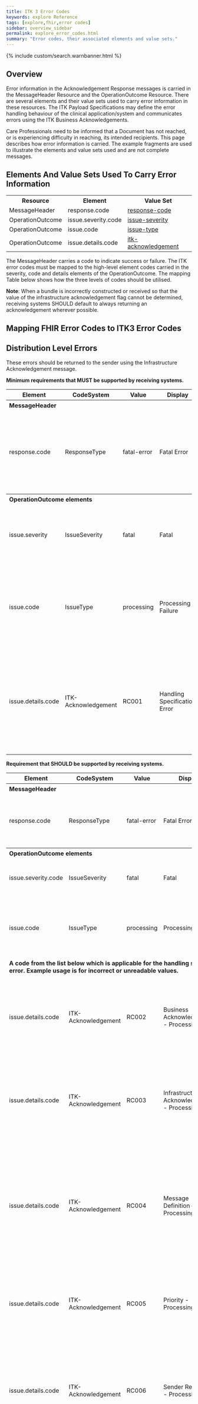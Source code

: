 ```yaml
---
title: ITK 3 Error Codes
keywords: explore Reference
tags: [explore,fhir,error codes]
sidebar: overview_sidebar
permalink: explore_error_codes.html
summary: "Error codes, their associated elements and value sets."
---
```


{% include custom/search.warnbanner.html %}

## Overview ##

Error information in the Acknowledgement Response messages is carried in the MessageHeader Resource and the OperationOutcome Resource. There are several elements and their value sets used to carry error information in these resources. The ITK Payload Specifications may define the error handling behaviour of the clinical application/system and communicates errors using the ITK Business Acknowledgements.

Care Professionals need to be informed that a Document has not reached, or is experiencing difficulty in reaching, its intended recipients. 
This page describes how error information is carried. The example fragments are used to illustrate the elements and value sets used and are not complete messages. 


## Elements And Value Sets Used To Carry Error Information ##

<table width="100%">
<tr>
<th>Resource</th>
<th>Element</th>
<th>Value Set</th>
</tr>
<tr>
<td>MessageHeader</td>
<td>response.code</td>
<td><a href="http://hl7.org/fhir/STU3/valueset-response-code.html" target="_blank">response-code</a></td>   
</tr>
<tr>
<td>OperationOutcome</td>
<td>issue.severity.code</td>
<td><a href="http://hl7.org/fhir/STU3/valueset-issue-severity.html" target="_blank">issue-severity</a></td>
</tr>
<tr>
<td>OperationOutcome</td>
<td>issue.code</td>
<td><a href="http://hl7.org/fhir/STU3/valueset-issue-type.html" target="_blank">issue-type</a></td>
</tr>
<tr>
<td>OperationOutcome</td>
<td>issue.details.code</td>
<td>
<a href="https://fhir.nhs.uk/ValueSet/itk-acknowledgement-1" target="_blank">itk-acknowledgement</a>
</td>
</tr>
</table>

The MessageHeader carries a code to indicate success or failure. The ITK error codes must be mapped to the high-level element codes carried in the severity, code and details elements of the OperationOutcome. The mapping Table below shows how the three levels of codes should be utilised. 

**Note**: When a bundle is incorrectly constructed or received so that the value of the infrastructure acknowledgement flag cannot be determined, receiving systems SHOULD default to always returning an acknowledgement wherever possible. 

## Mapping FHIR Error Codes to ITK3 Error Codes ##

## Distribution Level Errors ##

These errors should be returned to the sender using the Infrastructure Acknowledgement message.

**Minimum requirements that MUST be supported by receiving systems.**

<table width="100%">
<tr>
<th>Element</th>
<th>CodeSystem</th>	
<th>Value</th>
<th>Display</th>	
<th>Definition</th>
</tr>
<tr>
<th colspan="5" align="left">MessageHeader</th>
</tr>
<tr>
<td>response.code</td>	
<td>ResponseType</td>
<td>fatal-error</td>
<td>Fatal Error</td>
<td>The message was rejected because of a problem with the content. There is no point in re-sending without change.</td>
</tr>
<tr>
<th colspan="5" align="left">OperationOutcome elements</th>
</tr>
<tr>
<td>issue.severity</td>	
<td>IssueSeverity</td>
<td>fatal</td>
<td>Fatal</td>
<td>The issue caused the action to fail, and no further checking could be performed.</td>
</tr>
<tr>
<td>issue.code</td>	
<td>IssueType</td>
<td>processing</td>
<td>Processing Failure</td>
<td>Processing issues. These are expected to be final e.g. there is no point resubmitting the same content unchanged.</td>
</tr>	
<tr>
<td>issue.details.code</td>	
<td>ITK-Acknowledgement</td>
<td>RC001</td>
<td>Handling Specification Error</td>
<td>A generic error code which gives a minimum level 
of assurance that systems can share the minimum information 
relating to Handling Specification faults.</td>
</tr>		

</table>


**Requirement that SHOULD be supported by receiving systems.**

<table width="100%">
<tr>
<th>Element</th>
<th>CodeSystem</th>	
<th>Value</th>	
<th>Display</th>
<th>Definition</th>
</tr>
<tr>
<th colspan="5" align="left">MessageHeader</th>
</tr>
<tr>
<td>response.code</td>	
<td>ResponseType</td>
<td>fatal-error</td>
<td>Fatal Error</td>
<td>The message was rejected because of a problem with the content. There is no point in re-sending without change.</td>
</tr>
<tr>
<th colspan="5" align="left">OperationOutcome elements</th>
</tr>
<tr>
<td>issue.severity.code</td>	
<td>IssueSeverity</td>
<td>fatal</td>
<td>Fatal</td>
<td>	The issue caused the action to fail, and no further checking could be performed.</td>
</tr>
<tr>
<td>issue.code</td>	
<td>IssueType</td>
<td>processing</td>
<td>Processing Failure</td>
<td>Processing issues. These are expected to be final e.g. there is no point resubmitting the same content unchanged.</td>
</tr>
<tr>
<td colspan="5"><b>A code from the list below which is applicable for the handling specification which has an error. Example usage is for incorrect or unreadable values.</b>
</td>
</tr>	
<tr>
<td>issue.details.code</td>	
<td>ITK-Acknowledgement</td>
<td>RC002</td>
<td>Business Acknowledgement - Processing Error</td>
<td>The handling specification for Business Acknowledgement is present but cannot be processed. For example may be unreadable or contain an incorrect value</td>
</tr>
<tr>
<td>issue.details.code</td>	
<td>ITK-Acknowledgement</td>
<td>RC003</td>
<td>Infrastructure Acknowledgement - Processing Error</td>
<td>The handling specification for Infrastructure Acknowledgement is present but cannot be processed. For example may be unreadable or contain an incorrect value</td>
</tr>
<tr>
<td>issue.details.code</td>	
<td>ITK-Acknowledgement</td>
<td>RC004</td>
<td>Message Definition – Processing Error</td>
<td>The handling specification for Message Definition is present but cannot be processed. For example may be unreadable or contain an incorrect value. This may also be returned when the message type or version is not supported by the receiving system.</td>
</tr>
<tr>
<td>issue.details.code</td>	
<td>ITK-Acknowledgement</td>
<td>RC005</td>
<td>Priority - Processing Error</td>
<td>The handling specification for Priority is present but cannot be processed. For example may be unreadable or contain an incorrect value</td>
</tr>
<tr>
<td>issue.details.code</td>	
<td>ITK-Acknowledgement</td>
<td>RC006</td>
<td>Sender Reference - Processing Error</td>
<td>The handling specification for Sender Reference is present but cannot be processed. For example may be unreadable, contain an incorrect value or the use of Sender Reference is not supported by receiving system</td>
</tr>
<tr>
<td>issue.details.code</td>	
<td>ITK-Acknowledgement</td>
<td>RC999</td>
<td>Handling Specification Business Rule Error</td>
<td>The Handling Specification usage does not match business rules for included payload (message definition). For example an acknowledgement flag defined as mandatory by the payload specification is missing.</td>
</tr>		
</table>

## Payload Validation Error Codes ##
These error codes should be returned to the sender using the Infrastructure Acknowledgement message.

**The system SHOULD support the extension values as below**

<table width="100%">
<tr>
<th>Element</th>	
<th>CodeSystem</th>	
<th>Value</th>
<th>Display</th>	
<th>Definition</th>
</tr>
<tr>
<th colspan="5" align="left">MessageHeader</th>
</tr>
<tr>
<td>response.code</td>	
<td>ResponseType</td>	
<td>ok</td>
<td>OK</td>
<td>The message was accepted and processed without error.</td>
</tr>
<tr>	
<th colspan="5" align="left">OperationOutcome</th>
</tr>
<tr>
<td>issue.severity.code</td> 	
<td>IssueSeverity</td>	
<td>information</td>
<td>Information</td>
<td>The issue has no relation to the degree of success of the action.</td>
</tr>
<tr>
<td>issue.code</td>	
<td>IssueType</td>	
<td>informational</td>
<td>Informational Note</td>
<td>A message unrelated to the processing success of the completed operation</td>
</tr>
<tr>	
<td>issue.details.code</td>
<td>ITK-Acknowledgement</td>	
<td>51001</td> 
<td>Success</td>
<td>The Message has been processed successfully at the infrastructure level. Note: the message may still fail at the business level.</td>
</tr>
</table>

<table width="100%">
<tr>
<th>Element</th>	
<th>CodeSystem</th>	
<th>Value</th>
<th>Display</th>	
<th>Definition</th>
</tr>
<tr>	
<th colspan="5" align="left">MessageHeader</th>
</tr>
<tr>
<td>response.code</td>	
<td>ResponseType</td>	
<td>fatal-error</td>
<td>Fatal Error</td>
<td>The message was rejected because of a problem with the content. There is no point in re-sending without change.</td>
</tr>	
<tr>	
<th colspan="5" align="left">OperationOutcome</th>
</tr>
<tr>
<td>issue.severity.code</td> 	
<td>IssueSeverity</td>	
<td>fatal</td>
<td>Fatal</td>
<td>The issue caused the action to fail, and no further checking could be performed.</td>
</tr>
<tr>	
<td>issue.code</td>	
<td>IssueType</td>
<td>not-found</td>
<td>Not Found</td>
<td>The reference provided was not found. In a pure RESTful environment, this would be an HTTP 404 error, but this code may be used where the content is not found further into the application architecture.</td>
</tr>
<tr>
<td>issue.details.code</td>
<td>ITK-Acknowledgement</td>
<td>51002</td>
<td>Unrecognised Recipient Person</td>
<td>The Recipient Person is not recognised but the Recipient Organisation is.</td>
</tr>
</table>

<table width="100%">
<tr>
<th>Element</th>	
<th>CodeSystem</th>	
<th>Value</th>
<th>Display</th>	
<th>Definition</th>
</tr>
<tr>
<th colspan="5" align="left">MessageHeader</th>
</tr>
<tr>
<td>response.code</td>	
<td>ResponseType</td>	
<td>fatal-error</td>
<td>Fatal Error</td>
<td>The message was rejected because of a problem with the content. There is no point in re-sending without change.</td>
</tr>		
<tr>	
<th colspan="5" align="left">OperationOutcome</th>
</tr>
<tr>
<td>issue.severity.code</td> 	
<td>IssueSeverity</td>	
<td>fatal</td>
<td>Fatal</td>
<td>The issue caused the action to fail, and no further checking could be performed.</td>
</tr>
<tr>
<td>issue.code</td>
<td>IssueType</td>	
<td>not-found</td>
<td>Not Found</td>
<td>The reference provided was not found. In a pure RESTful environment, this would be an HTTP 404 error, but this code may be used where the content is not found further into the application architecture.</td>
</tr>
<tr>	
<td>issue.details.code</td>
<td>ITK-Acknowledgement</td>		
<td>51003</td>
<td>Unrecognised Sender</td>
<td>The Receiving system does not recognise the Sender but the message has been passed on for local (recipient) investigation / processing.</td>
</tr>
</table>

<table width="100%">
<tr>
<th>Element</th>	
<th>CodeSystem</th>	
<th>Value</th>
<th>Display</th>	
<th>Definition</th>
</tr>
<tr>
<th colspan="5" align="left">MessageHeader</th>
</tr>
<tr>
<td>response.code</td>	
<td>ResponseType</td>	
<td>fatal-error</td>
<td>Fatal Error</td>
<td>The message was rejected because of a problem with the content. There is no point in re-sending without change.</td>
</tr>	
<tr>	
<th colspan="5" align="left">OperationOutcome</th>
</tr>
<tr>
<td>issue.severity.code</td> 	
<td>IssueSeverity</td>	
<td>fatal</td>
<td>Fatal</td>
<td>The issue caused the action to fail, and no further checking could be performed.</td>
</tr>
<tr>
<td>issue.code</td>
<td>IssueType</td>	
<td>security</td>
<td>Security</td>
<td>An authentication/authorization/permissions issue of some kind.</td>
</tr>
<tr>	
<td>issue.details.code</td>
<td>ITK-Acknowledgement</td>		 
<td>51004</td>
<td>Non Approved file type received as an attachment</td>
<td>The Receiving system has received an attached file whose file type is on the Authorities ‘Black List’.</td>
</tr>
</table>


<table width="100%">
<tr>
<th>Element</th>	
<th>CodeSystem</th>	
<th>Value</th>
<th>Display</th>	
<th>Definition</th>
</tr>
<tr> 
<th colspan="5" align="left">MessageHeader</th>
</tr>
<tr>
<td>response.code</td>	
<td>ResponseType</td>	
<td>fatal-error</td>
<td>Fatal Error</td>
<td>The message was rejected because of a problem with the content. There is no point in re-sending without change.</td>
</tr>	
<tr>
<th colspan="5" align="left">OperationOutcome</th>
</tr>
<tr>
<td>issue.severity.code</td> 	
<td>IssueSeverity</td>	
<td>fatal</td>
<td>Fatal</td>
<td>The issue caused the action to fail, and no further checking could be performed.</td>
</tr>
<tr>	
<td>issue.code</td>
<td>IssueType</td>
<td>
<ul>
<li><b>invalid</b></li>
<li>structure</li>
<li>required</li>
<li>value</li>
<li>invariant</li>
<li>processing</li>
<li>not-supported</li>
<li>code-invalid</li>
<li>extension</li>
<li>business-rule</li>
</ul>
</td>
<td></td>
<td>Dependant of the type of content error. invalid is the high level code, lower level codes should be used to further identify the type of content validation error wherever possible. See <a href="http://hl7.org/fhir/codesystem-issue-type.html">IssueType</a> for further information.
</td>
</tr>
<tr>
<td>issue.details.code</td>
<td>ITK-Acknowledgement</td>
<td>51005</td> 
<td>Payload validation failure</td>
<td>Content validation has failed</td>
</tr>
</table>

<table width="100%">
<tr>
<th>Element</th>	
<th>CodeSystem</th>	
<th>Value</th>
<th>Display</th>	
<th>Definition</th>
</tr>
<tr>
<th colspan="5" align="left">MessageHeader</th>
</tr>
<tr>
<td>response.code</td>	
<td>ResponseType</td>	
<td>fatal-error</td>
<td>Fatal Error</td>
<td>The message was rejected because of a problem with the content. There is no point in re-sending without change.</td>
</tr>	
<tr>	
<th colspan="5" align="left">OperationOutcome</th>
</tr>
<tr>
<td>issue.severity.code</td> 	
<td>IssueSeverity</td>	
<td>fatal</td>
<td>Fatal</td>
<td>The issue caused the action to fail, and no further checking could be performed.</td>
</tr>
<tr>	
<td>issue.code</td>
<td>IssueType</td>
<td>
<ul>
<li><b>invalid</b></li>
<li>structure</li>
<li>required</li>
<li>value</li>
<li>invariant</li>
<li>processing</li>
<li>not-supported</li>
<li>code-invalid</li>
<li>extension</li>
<li>business-rule</li>
</ul>
</td>
<td></td>
<td>Dependant of the type of content error. invalid is the high level code, lower level codes should be used to further identify the type of content validation error wherever possible. See <a href="http://hl7.org/fhir/codesystem-issue-type.html">IssueType</a> for further information.
</td>
</tr>
<tr>
<td>issue.details.code</td>
<td>ITK-Acknowledgement</td>
<td>51006</td>
<td>Document content validation failure</td>
<td>Document Content validation has failed.</td>
</tr>
</table>

<table width="100%">
<tr>
<th>Element</th>	
<th>CodeSystem</th>	
<th>Value</th>
<th>Display</th>	
<th>Definition</th>
</tr>
<tr>
<th colspan="5" align="left">MessageHeader</th>
</tr>
<tr>
<td>response.code</td>	
<td>ResponseType</td>	
<td>fatal-error</td>
<td>Fatal Error</td>
<td>The message was rejected because of a problem with the content. There is no point in re-sending without change.</td>
</tr>	
<tr>	
<th colspan="5" align="left">OperationOutcome</th>
</tr>
<tr>
<td>issue.severity.code</td> 	
<td>IssueSeverity</td>	
<td>fatal</td>
<td>Fatal</td>
<td>The issue caused the action to fail, and no further checking could be performed.</td>
</tr>
<tr>	
<td>issue.code</td>
<td>IssueType</td>
<td>processing</td>
<td>Processing Failure</td>
<td>Processing issues. These are expected to be final e.g. there is no point resubmitting the same content unchanged.</td>
</tr>
<tr>	
<td>issue.details.code</td>
<td>ITK-Acknowledgement</td>
<td>51007</td>
<td>Attachment file type invalid</td>
<td>One or more attachments has an invalid file type.</td>
</tr>
</table>

<table width="100%">
<tr>
<th>Element</th>	
<th>CodeSystem</th>	
<th>Value</th>
<th>Display</th>	
<th>Definition</th>
</tr>
<tr>
<th colspan="5" align="left">MessageHeader</th>
</tr>
<tr>
<td>response.code</td>	
<td>ResponseType</td>	
<td>fatal-error</td>
<td>Fatal Error</td>
<td>The message was rejected because of a problem with the content. There is no point in re-sending without change.</td>
</tr>	
<tr>	
<th colspan="5" align="left">OperationOutcome</th>
</tr>
<tr>
<td>issue.severity.code</td> 	
<td>IssueSeverity</td>	
<td>fatal</td>
<td>Fatal</td>
<td>The issue caused the action to fail, and no further checking could be performed.</td>
</tr>
<tr>	
<td>issue.code</td>
<td>IssueType</td>
<td>not-found</td>
<td>Not Found</td>
<td>The reference provided was not found. In a pure RESTful environment, this would be an HTTP 404 error, but this code may be used where the content is not found further into the application architecture.</td>
</tr>
<tr>	
<td>issue.details.code</td>
<td>ITK-Acknowledgement</td>		 
<td>51008</td>
<td>Unrecognised Recipient Organisation</td>
<td>The Recipient Organisation identified, is not supported by this End Point (Receiving System).</td>
</tr>
</table>

<table width="100%">
<tr>
<th>Element</th>	
<th>CodeSystem</th>	
<th>Value</th>
<th>Display</th>	
<th>Definition</th>
</tr>
<tr>
<th colspan="5" align="left">MessageHeader</th>
</tr>
<tr>
<td>response.code</td>	
<td>ResponseType</td>	
<td>fatal-error</td>
<td>Fatal Error</td>
<td>The message was rejected because of a problem with the content. There is no point in re-sending without change.</td>
</tr>	
<tr>	
<th colspan="5" align="left">OperationOutcome</th>
</tr>
<tr>
<td>issue.severity.code</td> 	
<td>IssueSeverity</td>	
<td>fatal</td>
<td>Fatal</td>
<td>The issue caused the action to fail, and no further checking could be performed.</td>
</tr>
<tr>
<td>issue.code</td>
<td>IssueType</td>	
<td>security</td>
<td>Security Problem</td>
<td>An authentication/authorization/permissions issue of some kind.</td>
</tr>
<tr>	
<td>issue.details.code</td>
<td>ITK-Acknowledgement</td>		 
<td>51009</td> 
<td>Unauthorised Sender</td>
<td>The Receiving system identified in the document is configured to reject messages from unauthorised senders.</td>
</tr>
</table>

<table width="100%">
<tr>
<th>Element</th>	
<th>CodeSystem</th>	
<th>Value</th>
<th>Display</th>	
<th>Definition</th>
</tr>
<tr>
<th colspan="5" align="left">MessageHeader</th>
</tr>
<tr>
<td>response.code</td>	
<td>ResponseType</td>	
<td>fatal-error</td>
<td>Fatal Error</td>
<td>The message was rejected because of a problem with the content. There is no point in re-sending without change.</td>
</tr>	
<tr>	
<th colspan="5" align="left">OperationOutcome</th>
</tr>
<tr>
<td>issue.severity.code</td> 	
<td>IssueSeverity</td>	
<td>fatal</td>
<td>Fatal</td>
<td>The issue caused the action to fail, and no further checking could be performed.</td>
</tr>
<tr>
<td>issue.code</td>
<td>IssueType</td>	
<td>duplicate</td>
<td>Duplicate</td>
<td>An attempt was made to create a duplicate record.</td>
</tr>
<tr>
<td>issue.details.code</td>
<td>ITK-Acknowledgement</td>		 
<td>51010</td>
<td>Duplicate Message received</td>
<td>Bundle with this message identifier has already been processed.	A payload with this message identifier has already been received and processed by this recipient.</td>
</tr>
</table>

<table width="100%">
<tr>
<th>Element</th>	
<th>CodeSystem</th>	
<th>Value</th>
<th>Display</th>	
<th>Definition</th>
</tr>
<tr>
<th colspan="5" align="left">MessageHeader</th>
</tr>
<tr>
<td>response.code</td>	
<td>ResponseType</td>	
<td>fatal-error</td>
<td>Fatal Error</td>
<td>The message was rejected because of a problem with the content. There is no point in re-sending without change.</td>	
</tr>
<tr>	
<th colspan="5" align="left">OperationOutcome</th>
</tr>
<tr>
<td>issue.severity.code</td> 	
<td>IssueSeverity</td>	
<td>fatal</td>
<td>Fatal</td>
<td>The issue caused the action to fail, and no further checking could be performed.</td>
</tr>
<tr>
<td>issue.code</td>
<td>IssueType</td>
<td>duplicate</td>
<td>Duplicate</td>
<td>An attempt was made to create a duplicate record.</td>
</tr>
<tr>
<td>issue.details.code</td>
<td>ITK-Acknowledgement</td>		 
<td>51011</td>
<td>Duplicate Document received</td>
<td>Document with this identifier has already been processed. A payload with this composition identifier has already been received and processed by this recipient.</td>
</tr>
</table>

<table width="100%">
<tr>
<th>Element</th>	
<th>CodeSystem</th>	
<th>Value</th>
<th>Display</th>	
<th>Definition</th>
</tr>
<tr>
<th colspan="5" align="left">MessageHeader</th>
</tr>
<tr>
<td>response.code</td>	
<td>ResponseType</td>	
<td>fatal-error</td>
<td>Fatal Error</td>
<td>The message was rejected because of a problem with the content. There is no point in re-sending without change.</td>
</tr>	
<tr>	
<th colspan="5" align="left">OperationOutcome</th>
</tr>
<tr>
<td>issue.severity.code</td> 	
<td>IssueSeverity</td>	
<td>fatal</td>
<td>Fatal</td>
<td>The issue caused the action to fail, and no further checking could be performed.</td>
</tr>
<tr>	
<td>issue.code</td>	
<td>IssueType</td>	
<td>processing</td>
<td>Processing Failure</td>	
<td>Processing issues. These are expected to be final e.g. there is no point resubmitting the same content unchanged.</td>
</tr>
<tr>
<td>issue.details.code</td>
<td>ITK-Acknowledgement</td>
<td>51012</td>
<td>Service failure</td>
<td>Unexpected recoverable fault caught in Recipient System. Could not process this message at this time.</td>
</tr>
</table> 			



<table width="100%">
<tr>
<th>Element</th>	
<th>CodeSystem</th>	
<th>Value</th>
<th>Display</th>	
<th>Definition</th>
</tr>
<tr>
<th colspan="5" align="left">MessageHeader</th>
</tr>
<tr>
<td>response.code</td>	
<td>ResponseType</td>	
<td>fatal-error</td>
<td>Fatal Error</td>
<td>The message was rejected because of a problem with the content. There is no point in re-sending without change.</td>
</tr>	
<tr>	
<th colspan="5" align="left">OperationOutcome</th>
</tr>
<tr>
<td>issue.severity.code</td> 	
<td>IssueSeverity</td>	
<td>fatal</td>
<td>Fatal</td>
<td>The issue caused the action to fail, and no further checking could be performed.</td>
</tr>
<tr>	
<td>issue.code</td>	
<td>IssueType</td>	
<td>structure</td>
<td>Structural Issue</td>	
<td>A structural issue in the content such as wrong namespace, or unable to parse the content completely, or invalid json syntax.</td>
</tr>
<tr>
<td>issue.details.code</td>
<td>ITK-Acknowledgement</td>
<td>51013</td>
<td>Unreadable message received</td>
<td>A message has been received that is either corrupted or malformed and cannot be read by the receiving system</td>
</tr>
</table> 

## ITK Business Acknowledgement Report Codes ##

These errors should be returned to the sender using the Business Acknowledgement message.

**Minimum requirements that MUST be supported.**

<table>
<tr>
<th>Element</th>	
<th>CodeSystem</th>	
<th>Value</th>
<th>Display</th>	
<th>Definition</th>
</tr>
<tr>
<th colspan="5" align="left">MessageHeader</th>
</tr>
<tr>
<td>response.code</td>
<td>ResponseType</td>	
<td>ok</td>
<td>OK</td>
<td>The message was accepted and processed without error.</td>
</tr>
<tr>	
<th colspan="5" align="left">OperationOutcome</th> 
</tr>
<tr>
<td>issue.severity.code</td> 	
<td>IssueSeverity</td>
<td>information</td>
<td>Information</td>
<td>The issue has no relation to the degree of success of the action.</td>
</tr>
<tr>	
<td>issue.code</td>	
<td>IssueType</td>	
<td>informational</td>
<td>Informational Note</td>
<td>A message unrelated to the processing success of the completed operation.</td>
</tr>
<tr>	
<td>issue.details.code</td>
<td>ITK-Acknowledgement</td>		
<td>41001</td>
<td>Patient known here. (e.g. Patient is registered here)</td>
<td></td>	
</tr>
</table>

<table>
<tr>
<th>Element</th>	
<th>CodeSystem</th>	
<th>Value</th>
<th>Display</th>	
<th>Definition</th>
</tr>
<tr>
<th colspan="5" align="left">MessageHeader</th>
</tr>
<tr>
<td>response.code</td>	
<td>ResponseType</td>	
<td>fatal-error</td>
<td>Fatal Error</td>
<td>The message was rejected because of a problem with the content. There is no point in re-sending without change.</td>
</tr>
<tr>
<th colspan="5" align="left">OperationOutcome</th>
</tr>
<tr>
<td>issue.severity.code</td> 	
<td>IssueSeverity</td>
<td>fatal</td>
<td>Fatal</td>
<td>The issue caused the action to fail, and no further checking could be performed.</td>
</tr>
<tr>	
<td>issue.code</td>	
<td>IssueType</td>	
<td>not-found</td>
<td>Not Found</td>
<td>The reference provided was not found. In a pure RESTful environment, this would be an HTTP 404 error, but this code may be used where the content is not found further into the application architecture.</td>
</tr>
<tr>	
<td>issue.details.code</td>
<td>ITK-Acknowledgement</td>
<td>41002</td>	
<td>Patient not known here. (aka ‘patient record not present in system’)</td>
<td></td>
</tr>
</table>

<table>
<tr>
<th>Element</th>	
<th>CodeSystem</th>	
<th>Value</th>
<th>Display</th>	
<th>Definition</th>
</tr>
<tr>
<th colspan="5" align="left">MessageHeader</th>
</tr>
<tr>
<td>response.code</td>	
<td>ResponseType</td>	
<td>fatal-error</td>
<td>Fatal Error</td>
<td>The message was rejected because of a problem with the content. There is no point in re-sending without change.</td>
</tr>
<tr>	
<th colspan="5" align="left">OperationOutcome</th>
</tr>
<tr>
<td>issue.severity.code</td>
<td>IssueSeverity</td>	
<td>fatal</td>
<td>Fatal</td>
<td>The issue caused the action to fail, and no further checking could be performed.</td>
</tr>
<tr>	
<td>issue.code</td>
<td>IssueType</td>
<td>business-rule</td>
<td>Business Rule Violation</td>
<td>The content/operation failed to pass some business rule, and so could not proceed.</td>
</tr>
<tr>	
<td>issue.details.code</td>
<td>ITK-Acknowledgement</td>		
<td>41022</td>
<td>Patient no longer at this clinical setting</td>	
<td></td>
</tr>
</table>


## Error Scenario Examples ##


## Business Acknowledgement: OK - Patient Known Here ##

This uses the MessageHeader and the OperationOutcome resources.

<script src="https://gist.github.com/IOPS-DEV/846a7953fe122b9f811e14f06a5752c1.js"></script>

## Business Acknowledgement: Fatal-Error - Patient not Known Here ##

This uses the MessageHeader and the OperationOutcome resources

<script src="https://gist.github.com/IOPS-DEV/7591e3aa10e414b600ac2d786f6f33c2.js"></script>

## Business Acknowledgement: Fatal-Error - Patient no Longer at this Clinical Setting Error ##

This uses the MessageHeader and the OperationOutcome resources

<script src="https://gist.github.com/IOPS-DEV/3cc67a3a8bc9b78222c3a36177a68b14.js"></script>

## Infrastructure Acknowledgement: OK ##

This uses the MessageHeader resource to carry the code.

<script src="https://gist.github.com/IOPS-DEV/b6678b59daaa95a18fd4f808b0e8f32d.js"></script>

## Infrastructure Acknowledgement: Fatal-Error - Payload Validation Failure ##

This uses the MessageHeader and the OperationOutcome resources.

<script src="https://gist.github.com/IOPS-DEV/ff82904e958c68c28db73139a47b6911.js"></script>

## Infrastructure Acknowledgement: Fatal-Error - Handling Specification Error ##

This uses the MessageHeader and the OperationOutcome resources

<script src="https://gist.github.com/IOPS-DEV/ae61ef54e2827502cf382e3a6e19a986.js"></script>

## Infrastructure Acknowledgement: Fatal-Error - Processing Error ##

This uses the MessageHeader and the OperationOutcome resources

<script src="https://gist.github.com/IOPS-DEV/313aeb38232f92aacdbabf235f24b0af.js"></script>

## Infrastructure Acknowledgement: Fatal-Error - Unrecognised Recipient Person Error ##

This uses the MessageHeader and the OperationOutcome resources

<script src="https://gist.github.com/IOPS-DEV/a50afeaaa7cfeb3e14bf91ae20821590.js"></script>

## Infrastructure Acknowledgement: Fatal-Error - Unrecognised Sender ##

This uses the MessageHeader and the OperationOutcome resources

<script src="https://gist.github.com/IOPS-DEV/429ae1f41bafecf32f07d5140a639090.js"></script>

## Infrastructure Acknowledgement: Fatal-Error - Non Approved File Type Received as an Attachment Error ##

This uses the MessageHeader and the OperationOutcome resources

<script src="https://gist.github.com/IOPS-DEV/1e4e2a8bfb439756062248fb4ffb8743.js"></script>

## Infrastructure Acknowledgement: Fatal-Error - Payload Validation Failure Error ##

This uses the MessageHeader and the OperationOutcome resources

<script src="https://gist.github.com/IOPS-DEV/1aed32d6c6446127883aa1e5a193ed26.js"></script>

## Infrastructure Acknowledgement: Fatal-Error - Attachment File Type Invalid ##

This uses the MessageHeader and the OperationOutcome resources

<script src="https://gist.github.com/IOPS-DEV/d0fd48f3c19e498218f06f025295b9fc.js"></script>

## Infrastructure Acknowledgement: Fatal-Error - Unrecognised Recipient Organisation Error ##

This uses the MessageHeader and the OperationOutcome resources

<script src="https://gist.github.com/IOPS-DEV/5eef74d5e9207ffc206e1cbd66db137d.js"></script>

## Infrastructure Acknowledgement: Fatal-Error - Unauthorised Sender Error ##

This uses the MessageHeader and the OperationOutcome resources

<script src="https://gist.github.com/IOPS-DEV/43445fc1ed2e3761da20f45d8cacfc23.js"></script>

## Infrastructure Acknowledgement: Fatal-Error - Duplicate Message Received Error ##

This uses the MessageHeader and the OperationOutcome resources

<script src="https://gist.github.com/IOPS-DEV/30971d3a9dc414caea8db1b0dd339f7d.js"></script>

## Infrastructure Acknowledgement: Fatal-Error - Duplicate Document Received Error ##

This uses the MessageHeader and the OperationOutcome resources

<script src="https://gist.github.com/IOPS-DEV/c87f2fc1d4aa11f4c9edf69e7873ece5.js"></script>

## Infrastructure Acknowledgement: Fatal-Error - Service Failure Error ##

This uses the MessageHeader and the OperationOutcome resources

<script src="https://gist.github.com/IOPS-DEV/123c48d13168f0de90663ff01f8d224b.js"></script>

## Infrastructure Acknowledgement: Fatal-Error - Unreadable Message Received ##

When a system receives a message which is totally unreadable due to it being corrupted or malformed, there is a default behaviour defined which systems should support. This behaviour for information unobtainable from the handling keys and header elements is listed below:

----------

**Issue** - Unable to ascertain if an acknowledgement has been requested.

**Default Behaviour** - An acknowledgement must always be returned to the sender.

----------

**Issue** - Unable to ascertain sender person or organisation.

**Default Behaviour** - Return acknowledgement to MESH mailbox original message was sent from and original sending system will have to deal with acknowledgement the best it can. 

----------

**Issue** - Unable to ascertain whether original message was for action or only for information.

**Default Behaviour** - Assume for action and return acknowledgement.

----------

**Issue** - Unable to ascertain priority of original message.

**Default Behaviour** - Return acknowledgement as soon as possible once error is detected. 

----------

**Issue** - Unable to ascertain any other information

**Default Behaviour** - Return acknowledgement as soon as possible once error is detected. 

----------

**Issue** - Unable to ascertain the identifier of the original message.

**Default Behaviour** - return the fixed string of "UNREADABLE-IN-ORIGINAL-MESSAGE"

Note: If only certain elements are missing or unreadable then the error codes associated with that key or element should be returned instead wherever possible.

<script src="https://gist.github.com/IOPS-DEV/88e98b35e38e00d6f9f4f2ed0f898137.js"></script>
